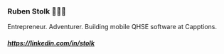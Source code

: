 ### Ruben Stolk 🏄🏻‍♂️
Entrepreneur. Adventurer. Building mobile QHSE software at Capptions.

##### https://linkedin.com/in/stolk

<!--
**rubenstolk/rubenstolk** is a ✨ _special_ ✨ repository because its `README.md` (this file) appears on your GitHub profile.

Here are some ideas to get you started:

- 🔭 I’m currently working on ...
- 🌱 I’m currently learning ...
- 👯 I’m looking to collaborate on ...
- 🤔 I’m looking for help with ...
- 💬 Ask me about ...
- 📫 How to reach me: ...
- 😄 Pronouns: ...
- ⚡ Fun fact: ...
-->
